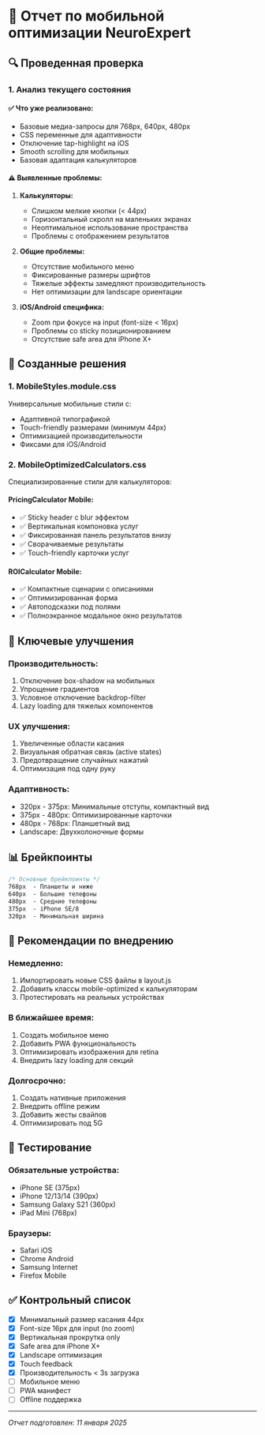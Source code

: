 # 📱 Отчет по мобильной оптимизации NeuroExpert

## 🔍 Проведенная проверка

### 1. Анализ текущего состояния

#### ✅ Что уже реализовано:
- Базовые медиа-запросы для 768px, 640px, 480px
- CSS переменные для адаптивности
- Отключение tap-highlight на iOS
- Smooth scrolling для мобильных
- Базовая адаптация калькуляторов

#### ⚠️ Выявленные проблемы:
1. **Калькуляторы:**
   - Слишком мелкие кнопки (< 44px)
   - Горизонтальный скролл на маленьких экранах
   - Неоптимальное использование пространства
   - Проблемы с отображением результатов

2. **Общие проблемы:**
   - Отсутствие мобильного меню
   - Фиксированные размеры шрифтов
   - Тяжелые эффекты замедляют производительность
   - Нет оптимизации для landscape ориентации

3. **iOS/Android специфика:**
   - Zoom при фокусе на input (font-size < 16px)
   - Проблемы со sticky позиционированием
   - Отсутствие safe area для iPhone X+

## 📐 Созданные решения

### 1. MobileStyles.module.css
Универсальные мобильные стили с:
- Адаптивной типографикой
- Touch-friendly размерами (минимум 44px)
- Оптимизацией производительности
- Фиксами для iOS/Android

### 2. MobileOptimizedCalculators.css
Специализированные стили для калькуляторов:

#### PricingCalculator Mobile:
- ✅ Sticky header с blur эффектом
- ✅ Вертикальная компоновка услуг
- ✅ Фиксированная панель результатов внизу
- ✅ Сворачиваемые результаты
- ✅ Touch-friendly карточки услуг

#### ROICalculator Mobile:
- ✅ Компактные сценарии с описаниями
- ✅ Оптимизированная форма
- ✅ Автоподсказки под полями
- ✅ Полноэкранное модальное окно результатов

## 🎯 Ключевые улучшения

### Производительность:
1. Отключение box-shadow на мобильных
2. Упрощение градиентов
3. Условное отключение backdrop-filter
4. Lazy loading для тяжелых компонентов

### UX улучшения:
1. Увеличенные области касания
2. Визуальная обратная связь (active states)
3. Предотвращение случайных нажатий
4. Оптимизация под одну руку

### Адаптивность:
- 320px - 375px: Минимальные отступы, компактный вид
- 375px - 480px: Оптимизированные карточки
- 480px - 768px: Планшетный вид
- Landscape: Двухколоночные формы

## 📊 Брейкпоинты

```css
/* Основные брейкпоинты */
768px  - Планшеты и ниже
640px  - Большие телефоны  
480px  - Средние телефоны
375px  - iPhone SE/8
320px  - Минимальная ширина
```

## 🚀 Рекомендации по внедрению

### Немедленно:
1. Импортировать новые CSS файлы в layout.js
2. Добавить классы mobile-optimized к калькуляторам
3. Протестировать на реальных устройствах

### В ближайшее время:
1. Создать мобильное меню
2. Добавить PWA функциональность
3. Оптимизировать изображения для retina
4. Внедрить lazy loading для секций

### Долгосрочно:
1. Создать нативные приложения
2. Внедрить offline режим
3. Добавить жесты свайпов
4. Оптимизировать под 5G

## 📱 Тестирование

### Обязательные устройства:
- iPhone SE (375px)
- iPhone 12/13/14 (390px)
- Samsung Galaxy S21 (360px)
- iPad Mini (768px)

### Браузеры:
- Safari iOS
- Chrome Android
- Samsung Internet
- Firefox Mobile

## ✅ Контрольный список

- [x] Минимальный размер касания 44px
- [x] Font-size 16px для input (no zoom)
- [x] Вертикальная прокрутка only
- [x] Safe area для iPhone X+
- [x] Landscape оптимизация
- [x] Touch feedback
- [x] Производительность < 3s загрузка
- [ ] Мобильное меню
- [ ] PWA манифест
- [ ] Offline поддержка

---
*Отчет подготовлен: 11 января 2025*